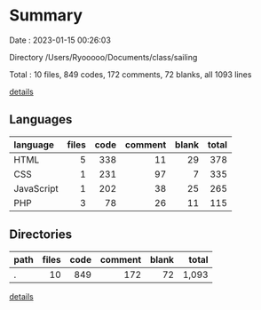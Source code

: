 # Summary

Date : 2023-01-15 00:26:03

Directory /Users/Ryooooo/Documents/class/sailing

Total : 10 files,  849 codes, 172 comments, 72 blanks, all 1093 lines

[details](details.md)

## Languages
| language | files | code | comment | blank | total |
| :--- | ---: | ---: | ---: | ---: | ---: |
| HTML | 5 | 338 | 11 | 29 | 378 |
| CSS | 1 | 231 | 97 | 7 | 335 |
| JavaScript | 1 | 202 | 38 | 25 | 265 |
| PHP | 3 | 78 | 26 | 11 | 115 |

## Directories
| path | files | code | comment | blank | total |
| :--- | ---: | ---: | ---: | ---: | ---: |
| . | 10 | 849 | 172 | 72 | 1,093 |

[details](details.md)